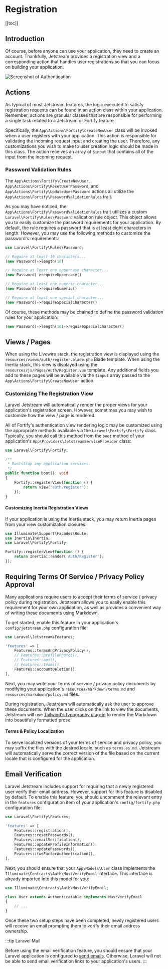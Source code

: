 # Registration

[[toc]]

## Introduction

Of course, before anyone can use your application, they need to create an account. Thankfully, Jetstream provides a registration view and a corresponding action that handles user registrations so that you can focus on building your application.

![Screenshot of Authentication](./../../assets/img/authentication.png)

## Actions

As typical of most Jetstream features, the logic executed to satisfy registration requests can be found in an action class within your application. Remember, actions are granular classes that are responsible for performing a single task related to a Jetstream or Fortify feature.

Specifically, the `App\Actions\Fortify\CreateNewUser` class will be invoked when a user registers with your application. This action is responsible for validating the incoming request input and creating the user. Therefore, any customizations you wish to make to user creation logic should be made in this class. The action receives an array of `$input` that contains all of the input from the incoming request.

### Password Validation Rules

The `App\Actions\Fortify\CreateNewUser`, `App\Actions\Fortify\ResetUserPassword`, and `App\Actions\Fortify\UpdateUserPassword` actions all utilize the `App\Actions\Fortify\PasswordValidationRules` trait.

As you may have noticed, the `App\Actions\Fortify\PasswordValidationRules` trait utilizes a custom `Laravel\Fortify\Rules\Password` validation rule object. This object allows you to easily customize the password requirements for your application. By default, the rule requires a password that is at least eight characters in length. However, you may use the following methods to customize the password's requirements:

```php
use Laravel\Fortify\Rules\Password;

// Require at least 10 characters...
(new Password)->length(10)

// Require at least one uppercase character...
(new Password)->requireUppercase()

// Require at least one numeric character...
(new Password)->requireNumeric()

// Require at least one special character...
(new Password)->requireSpecialCharacter()
```

Of course, these methods may be chained to define the password validation rules for your application:

```php
(new Password)->length(10)->requireSpecialCharacter()
```

## Views / Pages

When using the Livewire stack, the registration view is displayed using the `resources/views/auth/register.blade.php` Blade template. When using the Inertia stack, this view is displayed using the `resources/js/Pages/Auth/Register.vue` template. Any additional fields you add to these pages will be available via the `$input` array passed to the `App\Actions\Fortify\CreateNewUser` action.

### Customizing The Registration View

Laravel Jetstream will automatically render the proper views for your application's registration screen. However, sometimes you may wish to customize how the view / page is rendered.

All of Fortify's authentication view rendering logic may be customized using the appropriate methods available via the `Laravel\Fortify\Fortify` class. Typically, you should call this method from the `boot` method of your application's `App\Providers\JetstreamServiceProvider` class:

```php
use Laravel\Fortify\Fortify;

/**
 * Bootstrap any application services.
 */
public function boot(): void
{
    Fortify::registerView(function () {
        return view('auth.register');
    });
}
```

#### Customizing Inertia Registration Views

If your application is using the Inertia stack, you may return Inertia pages from your view customization closures:

```php
use Illuminate\Support\Facades\Route;
use Inertia\Inertia;
use Laravel\Fortify\Fortify;

Fortify::registerView(function () {
    return Inertia::render('Auth/Register');
});
```

## Requiring Terms Of Service / Privacy Policy Approval

Many applications require users to accept their terms of service / privacy policy during registration. Jetstream allows you to easily enable this requirement for your own application, as well as provides a convenient way of writing these documents using Markdown.

To get started, enable this feature in your application's `config/jetstream.php` configuration file:

```php
use Laravel\Jetstream\Features;

'features' => [
    Features::termsAndPrivacyPolicy(),
    // Features::profilePhotos(),
    // Features::api(),
    // Features::teams(),
    Features::accountDeletion(),
],
```

Next, you may write your terms of service / privacy policy documents by modifying your application's `resources/markdown/terms.md` and `resources/markdown/policy.md` files.

During registration, Jetstream will automatically ask the user to approve these documents. When the user clicks on the link to view the documents, Jetstream will use [Tailwind's typography plug-in](https://tailwindcss.com/docs/typography-plugin) to render the Markdown into beautifully formatted prose.

#### Terms & Policy Localization

To serve localized versions of your terms of service and privacy policy, you may suffix the files with the desired locale, such as `terms.es.md`. Jetstream will automatically serve the correct version of the file based on the current locale that is configured for the application.

## Email Verification

Laravel Jetstream includes support for requiring that a newly registered user verify their email address. However, support for this feature is disabled by default. To enable this feature, you should uncomment the relevant entry in the `features` configuration item of your application's `config/fortify.php` configuration file:

```php
use Laravel\Fortify\Features;

'features' => [
    Features::registration(),
    Features::resetPasswords(),
    Features::emailVerification(),
    Features::updateProfileInformation(),
    Features::updatePasswords(),
    Features::twoFactorAuthentication(),
],
```

Next, you should ensure that your `App\Models\User` class implements the `Illuminate\Contracts\Auth\MustVerifyEmail` interface. This interface is already imported into this model for you:

```php
use Illuminate\Contracts\Auth\MustVerifyEmail;

class User extends Authenticatable implements MustVerifyEmail
{
    // ...
}
```

Once these two setup steps have been completed, newly registered users will receive an email prompting them to verify their email address ownership.

:::tip Laravel Mail

Before using the email verification feature, you should ensure that your Laravel application is configured to [send emails](https://laravel.com/docs/mail). Otherwise, Laravel will not be able to send email verification links to your application's users.
:::
